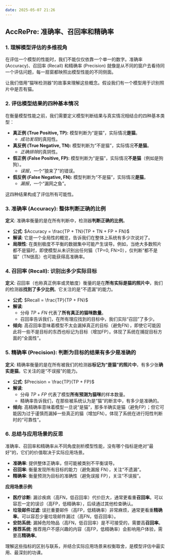 ```yaml
---
date: 2025-05-07 21:26
---
```

## AccRePre: 准确率、召回率和精确率


### 1. 理解模型评估的多维视角

在评估一个模型的性能时，我们不能仅仅依靠一个单一的数字。准确率 (Accuracy)、召回率 (Recall) 和精确率 (Precision) 就像是从不同的窗户去看待同一个评估问题，每一扇窗都映照出模型性能的不同侧面。

让我们借用“猫咪检测器”的故事来理解这些概念。假设我们有一个模型用于识别照片中是否有猫。

### 2. 评估模型结果的四种基本情况

在衡量模型性能之前，我们需要定义模型判断结果与真实情况相结合的四种基本类型：

*   **真正例 (True Positive, TP):** 模型判断为“是猫”，实际情况**是猫**。
    *   *成功发现*的真阳性。
*   **真反例 (True Negative, TN):** 模型判断为“不是猫”，实际情况**不是猫**。
    *   *正确排除*的真阴性。
*   **假正例 (False Positive, FP):** 模型判断为“是猫”，实际情况**不是猫**（例如是狗狗）。
    *   *误报*，一个“狼来了”的错误。
*   **假反例 (False Negative, FN):** 模型判断为“不是猫”，实际情况**是猫**。
    *   *漏报*，一个“漏网之鱼”。

这四种结果构成了评估所有可能性。

### 3. 准确率 (Accuracy): 整体判断正确的比例

**定义**: 准确率衡量的是在所有判断中，检测器**判断正确的比例**。

*   **公式**:
    $Accuracy = \frac{TP + TN}{TP + TN + FP + FN}$
*   **解读**: 它是一个全局性的概览，告诉我们在整体上系统有多少次说对了。
*   **局限性**: 在类别极度不平衡的数据集中可能产生误导。例如，当绝大多数照片都不是猫时，即使模型从未识别出任何猫（TP=0, FN>0），仅判断“都不是猫”（TN很高）也可能获得高准确率。

### 4. 召回率 (Recall): 识别出多少实际目标

**定义**: 召回率（也称真正例率或灵敏度）衡量的是在**所有实际是猫的照片中**，我们的检测器**找到了多少比例**。它关注的是“不遗漏”的能力。

*   **公式**:
    $Recall = \frac{TP}{TP + FN}$
*   **解读**:
    *   分母 $TP + FN$ 代表了**所有真正的猫咪数量**。
    *   召回率告诉我们，在所有理应找到的目标中，我们实际“召回”了多少。
*   **倾向**: 高召回率意味着模型不太会漏掉真正的目标（避免FN），即使它可能因此将一些不是目标的东西也标记为目标（增加FP）。体现了系统在捕捉目标方面的“全面性”。

### 5. 精确率 (Precision): 判断为目标的结果有多少是准确的

**定义**: 精确率衡量的是在所有被我们的检测器**标记为“是猫”的照片中**，有多少张**确实是猫**。它关注的是“不误报”的能力。

*   **公式**:
    $Precision = \frac{TP}{TP + FP}$
*   **解读**:
    *   分母 $TP + FP$ 代表了模型**所有预测为猫咪**的样本数量。
    *   精确率告诉我们，在那些被系统认为是“猫”的断言中，有多少是准确的。
*   **倾向**: 高精确率意味着模型一旦说“是猫”，那多半确实是猫（避免FP）；但它可能因为过于谨慎而漏掉一些真正的猫（增加FN）。体现了系统在进行阳性判断时的“可靠性”。

### 6. 总结与应用场景的反思

准确率、召回率和精确率从不同角度剖析模型性能，没有哪个指标是绝对“最好”的，它们的价值取决于实际应用场景。

*   **准确率**: 提供整体正确率，但可能被类别不平衡误导。
*   **召回率**: 衡量发现所有目标的能力（避免漏报 FN），关注“不遗漏”。
*   **精确率**: 衡量预测为目标的准确性（避免误报 FP），关注“不误报”。

**应用场景示例**:

*   **医疗诊断**: 漏诊疾病（高FN，低召回率）代价巨大，通常更看重**召回率**。可以容忍一定的误诊（高FP，低精确率），后续通过其他检查确认。
*   **垃圾邮件过滤**: 误拦重要邮件（高FP，低精确率）非常麻烦，通常更看重**精确率**。可以容忍少量垃圾邮件漏过（高FN，低召回率）。
*   **安防系统**: 漏掉危险物品（高FN，低召回率）是不可接受的，需要高**召回率**。
*   **推荐系统**: 推荐用户不感兴趣的内容（高FP，低精确率）会影响用户体验，需要高**精确率**。

理解这些指标的区别与联系，并结合实际应用场景来权衡取舍，是模型评估中最实用、最深刻的功课。